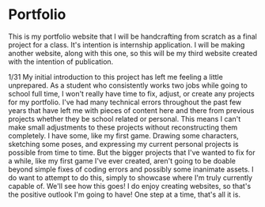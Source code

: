 # Portfolio
This is my portfolio website that I will be handcrafting from scratch as a final project for a class. It's intention is internship application. I will be making another website, along with this one, so this will be my third website created with the intention of publication.

1/31
My initial introduction to this project has left me feeling a little unprepared. As a student who consistently works two jobs while going to school full time, I won't really have time to fix, adjust, or create any projects for my portfolio. I've had many technical errors throughout the past few years that have left me with pieces of content here and there from previous projects whether they be school related or personal. This means I can't make small adjustments to these projects without reconstructing them completely. I have some, like my first game. Drawing some characters, sketching some poses, and expressing my current personal projects is possible from time to time. But the bigger projects that I've wanted to fix for a while, like my first game I've ever created, aren't going to be doable beyond simple fixes of coding errors and possibly some inanimate assets. I do want to attempt to do this, simply to showcase where I'm truly currently capable of. We'll see how this goes! I do enjoy creating websites, so that's the positive outlook I'm going to have! One step at a time, that's all it is.
